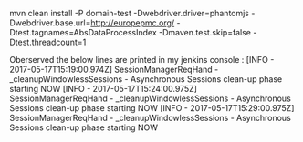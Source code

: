 mvn clean install -P domain-test -Dwebdriver.driver=phantomjs -Dwebdriver.base.url=http://europepmc.org/ -Dtest.tagnames=AbsDataProcessIndex -Dmaven.test.skip=false -Dtest.threadcount=1


Oberserved the below lines are printed in my jenkins console :
[INFO  - 2017-05-17T15:19:00.974Z] SessionManagerReqHand - _cleanupWindowlessSessions - Asynchronous Sessions clean-up phase starting NOW
[INFO  - 2017-05-17T15:24:00.975Z] SessionManagerReqHand - _cleanupWindowlessSessions - Asynchronous Sessions clean-up phase starting NOW
[INFO  - 2017-05-17T15:29:00.975Z] SessionManagerReqHand - _cleanupWindowlessSessions - Asynchronous Sessions clean-up phase starting NOW
